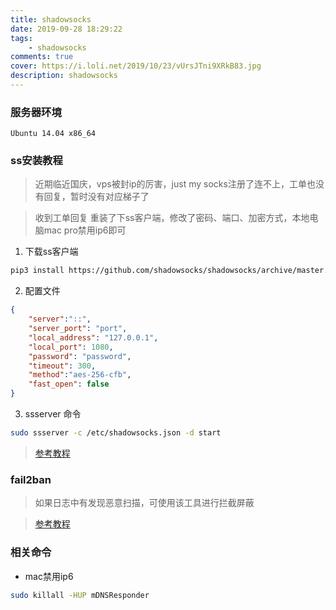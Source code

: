 ```yaml
---
title: shadowsocks
date: 2019-09-28 18:29:22
tags: 
    - shadowsocks
comments: true
cover: https://i.loli.net/2019/10/23/vUrsJTni9XRkB83.jpg
description: shadowsocks
---
```


### 服务器环境
```
Ubuntu 14.04 x86_64   
```

### ss安装教程

> 近期临近国庆，vps被封ip的厉害，just my socks注册了连不上，工单也没有回复，暂时没有对应梯子了

> 收到工单回复 重装了下ss客户端，修改了密码、端口、加密方式，本地电脑mac pro禁用ip6即可

1. 下载ss客户端
```bash
pip3 install https://github.com/shadowsocks/shadowsocks/archive/master.zip
```
2. 配置文件
```json
{
    "server":"::",
    "server_port": "port",
    "local_address": "127.0.0.1",
    "local_port": 1080,
    "password": "password",
    "timeout": 300,
    "method":"aes-256-cfb",
    "fast_open": false
}
```
3. ssserver 命令
```bash
sudo ssserver -c /etc/shadowsocks.json -d start
```

> [参考教程](https://novnan.github.io/Shadowsocks/setup-Shadowsocks-on-ubuntu-1604/)


### fail2ban
> 如果日志中有发现恶意扫描，可使用该工具进行拦截屏蔽

> [参考教程](https://www.laobuluo.com/1800.html)

### 相关命令

* mac禁用ip6
```bash
sudo killall -HUP mDNSResponder
```


